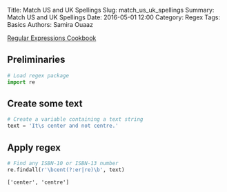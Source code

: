 Title: Match US and UK Spellings
Slug: match_us_uk_spellings
Summary: Match US and UK Spellings
Date: 2016-05-01 12:00
Category: Regex
Tags: Basics
Authors: Samira Ouaaz



[Regular Expressions Cookbook](http://shop.oreilly.com/product/0636920023630.do)

## Preliminaries


```python
# Load regex package
import re
```

## Create some text


```python
# Create a variable containing a text string
text = 'It\s center and not centre.'
```

## Apply regex


```python
# Find any ISBN-10 or ISBN-13 number
re.findall(r'\bcent(?:er|re)\b', text)
```




    ['center', 'centre']


